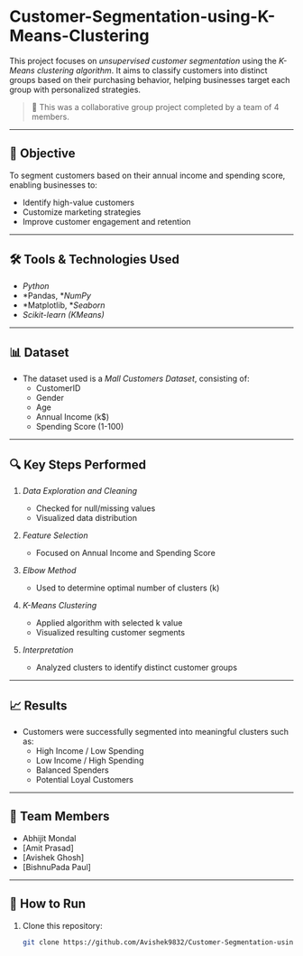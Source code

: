 # Customer-Segmentation-using-K-Means-Clustering
This project focuses on *unsupervised customer segmentation* using the *K-Means clustering algorithm*. It aims to classify customers into distinct groups based on their purchasing behavior, helping businesses target each group with personalized strategies.

> 💼 This was a collaborative group project completed by a team of 4 members.

---

## 📌 Objective

To segment customers based on their annual income and spending score, enabling businesses to:
- Identify high-value customers
- Customize marketing strategies
- Improve customer engagement and retention

---

## 🛠️ Tools & Technologies Used

- *Python*
- *Pandas, **NumPy*
- *Matplotlib, **Seaborn*
- *Scikit-learn (KMeans)*

---

## 📊 Dataset

- The dataset used is a *Mall Customers Dataset*, consisting of:
  - CustomerID
  - Gender
  - Age
  - Annual Income (k$)
  - Spending Score (1-100)

---

## 🔍 Key Steps Performed

1. *Data Exploration and Cleaning*
   - Checked for null/missing values
   - Visualized data distribution

2. *Feature Selection*
   - Focused on Annual Income and Spending Score

3. *Elbow Method*
   - Used to determine optimal number of clusters (k)

4. *K-Means Clustering*
   - Applied algorithm with selected k value
   - Visualized resulting customer segments

5. *Interpretation*
   - Analyzed clusters to identify distinct customer groups

---

## 📈 Results

- Customers were successfully segmented into meaningful clusters such as:
  - High Income / Low Spending
  - Low Income / High Spending
  - Balanced Spenders
  - Potential Loyal Customers

---

## 👥 Team Members

- Abhijit Mondal  
- [Amit Prasad]
- [Avishek Ghosh]  
- [BishnuPada Paul] 



---

## 📌 How to Run

1. Clone this repository:
   ```bash
   git clone https://github.com/Avishek9832/Customer-Segmentation-using-K-Means-Clustering
